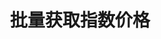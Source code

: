 ---
title: 批量获取指数价格
position_number: 1.4
type: post
description:
parameters:
  - name: title
    content: The title for the book
  - name: score
    content: The book's score between 0 and 5
content_markdown: |-
  * **URL**：/open/market/api/v1/platform/swaps/index/list
  * **Method**：POST

  请求参数

  | 参数 | 类型 | 是否必填 | 描述 |
  | symbolArray | String\[\] | true | 币对 |
left_code_blocks:
  - code_block: |-
      $.ajax({
        "url": "http://api.myapp.com/books/3",
        "type": "PUT",
        "data": {
          "token": "YOUR_APP_KEY",
          "score": 5.0,
          "title": "The Book Stealer"
        },
        "success": function(data) {
          alert(data);
        }
      });
    title: jQuery
    language: javascript
right_code_blocks:
  - code_block: "{\r\n\t\"symbolArray\": [\"BTC/USDT\",\"EOS/USDT\"]\r\n}"
    title: 请求示例
    language: json
  - code_block: "{\r\n  \"code\": 1,\r\n  \"data\": [\r\n    {\r\n      \"symbol\": \"BTC/USDT\",\r\n      \"indexPrice\": 40781.23\r\n    },\r\n    {\r\n      \"symbol\": \"EOS/USDT\",\r\n      \"indexPrice\": 2.445\r\n    }\r\n  ],\r\n  \"message\": \"SUCCESS\"\r\n}"
    title: 响应
    language: json
  - code_block: "{\r\n  \"code\": 0,\r\n  \"data\": null,\r\n  \"message\": \"FAILURE\"\r\n}"
    title: Error
    language: json
---